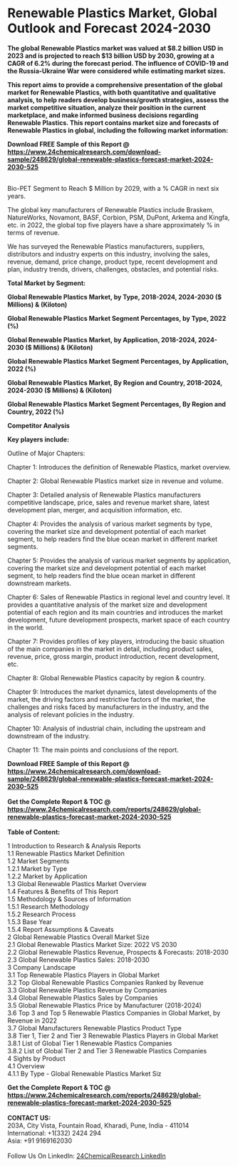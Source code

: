 <h1>Renewable Plastics Market, Global Outlook and Forecast 2024-2030</h1><p><strong>The global Renewable Plastics market was valued at $8.2 billion USD in 2023 and is projected to reach $13 billion USD by 2030, growing at a CAGR of 6.2% during the forecast period. The influence of COVID-19 and the Russia-Ukraine War were considered while estimating market sizes.</strong></p><p>
</p><p><strong>This report aims to provide a comprehensive presentation of the global market for Renewable Plastics, with both quantitative and qualitative analysis, to help readers develop business/growth strategies, assess the market competitive situation, analyze their position in the current marketplace, and make informed business decisions regarding Renewable Plastics. This report contains market size and forecasts of Renewable Plastics in global, including the following market information:</strong></p><div><b>Download FREE Sample of this Report @ 
            <a href="https://www.24chemicalresearch.com/download-sample/248629/global-renewable-plastics-forecast-market-2024-2030-525">
            https://www.24chemicalresearch.com/download-sample/248629/global-renewable-plastics-forecast-market-2024-2030-525</a></b></div><br><p>
</p><p>
</p><p>Bio-PET Segment to Reach $ Million by 2029, with a % CAGR in next six years.</p><p>
The global key manufacturers of Renewable Plastics include Braskem, NatureWorks, Novamont, BASF, Corbion, PSM, DuPont, Arkema and Kingfa, etc. in 2022, the global top five players have a share approximately % in terms of revenue.</p><p>
We has surveyed the Renewable Plastics manufacturers, suppliers, distributors and industry experts on this industry, involving the sales, revenue, demand, price change, product type, recent development and plan, industry trends, drivers, challenges, obstacles, and potential risks.</p><p>
<strong>Total Market by Segment:</strong></p><p>
<strong>Global Renewable Plastics Market, by Type, 2018-2024, 2024-2030 ($ Millions) &amp; (Kiloton)</strong></p><p>
<strong>Global Renewable Plastics Market Segment Percentages, by Type, 2022 (%)</strong></p><p>
</p><p>
<strong>Global Renewable Plastics Market, by Application, 2018-2024, 2024-2030 ($ Millions) &amp; (Kiloton)</strong></p><p>
<strong>Global Renewable Plastics Market Segment Percentages, by Application, 2022 (%)</strong></p><p>
</p><p>
<strong>Global Renewable Plastics Market, By Region and Country, 2018-2024, 2024-2030 ($ Millions) &amp; (Kiloton)</strong></p><p>
<strong>Global Renewable Plastics Market Segment Percentages, By Region and Country, 2022 (%)</strong></p><p>
</p><p>
<strong>Competitor Analysis</strong></p><p>
</p><p>
<strong>Key players include:</strong></p><p>
</p><p>
</p><p>Outline of Major Chapters:</p><p>
Chapter 1: Introduces the definition of Renewable Plastics, market overview.</p><p>
Chapter 2: Global Renewable Plastics market size in revenue and volume.</p><p>
Chapter 3: Detailed analysis of Renewable Plastics manufacturers competitive landscape, price, sales and revenue market share, latest development plan, merger, and acquisition information, etc.</p><p>
Chapter 4: Provides the analysis of various market segments by type, covering the market size and development potential of each market segment, to help readers find the blue ocean market in different market segments.</p><p>
Chapter 5: Provides the analysis of various market segments by application, covering the market size and development potential of each market segment, to help readers find the blue ocean market in different downstream markets.</p><p>
Chapter 6: Sales of Renewable Plastics in regional level and country level. It provides a quantitative analysis of the market size and development potential of each region and its main countries and introduces the market development, future development prospects, market space of each country in the world.</p><p>
Chapter 7: Provides profiles of key players, introducing the basic situation of the main companies in the market in detail, including product sales, revenue, price, gross margin, product introduction, recent development, etc.</p><p>
Chapter 8: Global Renewable Plastics capacity by region &amp; country.</p><p>
Chapter 9: Introduces the market dynamics, latest developments of the market, the driving factors and restrictive factors of the market, the challenges and risks faced by manufacturers in the industry, and the analysis of relevant policies in the industry.</p><p>
Chapter 10: Analysis of industrial chain, including the upstream and downstream of the industry.</p><p>
Chapter 11: The main points and conclusions of the report.</p><div><b>Download FREE Sample of this Report @ 
            <a href="https://www.24chemicalresearch.com/download-sample/248629/global-renewable-plastics-forecast-market-2024-2030-525">
            https://www.24chemicalresearch.com/download-sample/248629/global-renewable-plastics-forecast-market-2024-2030-525</a></b></div><br><div><b>Get the Complete Report & TOC @ 
            <a href="https://www.24chemicalresearch.com/reports/248629/global-renewable-plastics-forecast-market-2024-2030-525">
            https://www.24chemicalresearch.com/reports/248629/global-renewable-plastics-forecast-market-2024-2030-525</a></b></div><br>
            <b>Table of Content:</b><p>1 Introduction to Research & Analysis Reports<br />
    1.1 Renewable Plastics Market Definition<br />
    1.2 Market Segments<br />
        1.2.1 Market by Type<br />
        1.2.2 Market by Application<br />
    1.3 Global Renewable Plastics Market Overview<br />
    1.4 Features & Benefits of This Report<br />
    1.5 Methodology & Sources of Information<br />
        1.5.1 Research Methodology<br />
        1.5.2 Research Process<br />
        1.5.3 Base Year<br />
        1.5.4 Report Assumptions & Caveats<br />
2 Global Renewable Plastics Overall Market Size<br />
    2.1 Global Renewable Plastics Market Size: 2022 VS 2030<br />
    2.2 Global Renewable Plastics Revenue, Prospects & Forecasts: 2018-2030<br />
    2.3 Global Renewable Plastics Sales: 2018-2030<br />
3 Company Landscape<br />
    3.1 Top Renewable Plastics Players in Global Market<br />
    3.2 Top Global Renewable Plastics Companies Ranked by Revenue<br />
    3.3 Global Renewable Plastics Revenue by Companies<br />
    3.4 Global Renewable Plastics Sales by Companies<br />
    3.5 Global Renewable Plastics Price by Manufacturer (2018-2024)<br />
    3.6 Top 3 and Top 5 Renewable Plastics Companies in Global Market, by Revenue in 2022<br />
    3.7 Global Manufacturers Renewable Plastics Product Type<br />
    3.8 Tier 1, Tier 2 and Tier 3 Renewable Plastics Players in Global Market<br />
        3.8.1 List of Global Tier 1 Renewable Plastics Companies<br />
        3.8.2 List of Global Tier 2 and Tier 3 Renewable Plastics Companies<br />
4 Sights by Product<br />
    4.1 Overview<br />
        4.1.1 By Type - Global Renewable Plastics Market Siz</p><div><b>Get the Complete Report & TOC @ 
            <a href="https://www.24chemicalresearch.com/reports/248629/global-renewable-plastics-forecast-market-2024-2030-525">
            https://www.24chemicalresearch.com/reports/248629/global-renewable-plastics-forecast-market-2024-2030-525</a></b></div><br><b>CONTACT US:</b><br>
            203A, City Vista, Fountain Road, Kharadi, Pune, India - 411014<br>
            International: +1(332) 2424 294<br>
            Asia: +91 9169162030 <br><br>
            Follow Us On LinkedIn: <a href="https://www.linkedin.com/company/24chemicalresearch/">24ChemicalResearch LinkedIn</a>